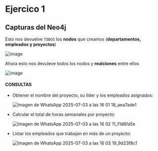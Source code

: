 # Ejercico 1

## Capturas del Neo4j

Esto nos devuelve `TODOS` los **nodos** que creamos (**departamentos, empleados y proyectos**)

![image](https://github.com/user-attachments/assets/c09b68df-dc7c-45ee-b19f-f39bfe75c1cd)

Ahora esto nos devuleve todos los nodos y **realciones** entre ellos

![image](https://github.com/user-attachments/assets/9b1f8c89-41c5-4d0c-b4c4-f43ff45af4fa)


#### CONSULTAS

- Obtener el nombre del proyecto, su líder y los empleados asignados:
  
  ![Imagen de WhatsApp 2025-07-03 a las 16 01 18_aea7ade1](https://github.com/user-attachments/assets/864f719a-eb00-4891-a501-07e2502b8f0f)

- Calcular el total de horas semanales por proyecto:
  
  ![Imagen de WhatsApp 2025-07-03 a las 16 02 11_f1d6fa5e](https://github.com/user-attachments/assets/8135b730-445d-46de-9213-39c67f4f1aeb)

- Listar los empleados que trabajan en más de un proyecto:
  
  ![Imagen de WhatsApp 2025-07-03 a las 16 03 19_9d23f8c1](https://github.com/user-attachments/assets/6957c78b-a363-4b73-acef-2a554b6b4268)

